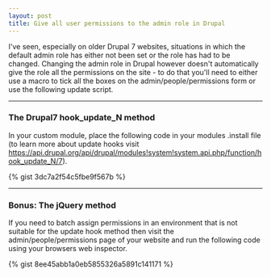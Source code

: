 ```yaml
---
layout: post
title: Give all user permissions to the admin role in Drupal
---
```


I've seen, especially on older Drupal 7 websites, situations in which the default admin role has either not been set or the role has had to be changed. Changing the admin role in Drupal however doesn't automatically give the role all the permissions on the site - to do that you'll need to either use a macro to tick all the boxes on the admin/people/permissions form or use the following update script.

--- 
### The Drupal7 hook_update_N method
In your custom module, place the following code in your modules .install file (to learn more about update hooks visit https://api.drupal.org/api/drupal/modules!system!system.api.php/function/hook_update_N/7).

{% gist 3dc7a2f54c5fbe9f567b %}

--- 
### Bonus: The jQuery method
If you need to batch assign permissions in an environment that is not suitable for the update hook method then visit the admin/people/permissions page of your website and run the following code using your browsers web inspector.

{% gist 8ee45abb1a0eb5855326a5891c141171 %}